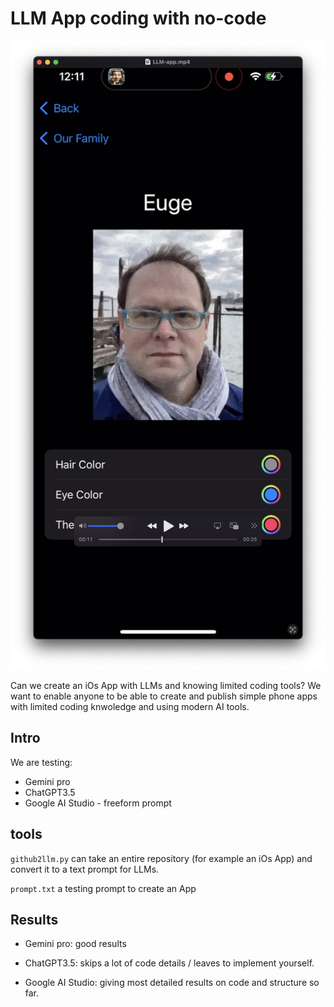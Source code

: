 # LLM App coding with no-code

[![Watch the video](LLM-app.png)](LLM-app.mp4)


Can we create an iOs App with LLMs and knowing limited coding tools? We want to enable anyone to be able to create and publish simple phone apps with limited coding knwoledge and using modern AI tools.



## Intro

We are testing:

- Gemini pro
- ChatGPT3.5
- Google AI Studio - freeform prompt


## tools

`github2llm.py` can take an entire repository (for example an iOs App) and convert it to a text prompt for LLMs.

`prompt.txt` a testing prompt to create an App

## Results

- Gemini pro: good results

- ChatGPT3.5: skips a lot of code details / leaves to implement yourself.

- Google AI Studio: giving most detailed results on code and structure so far.

